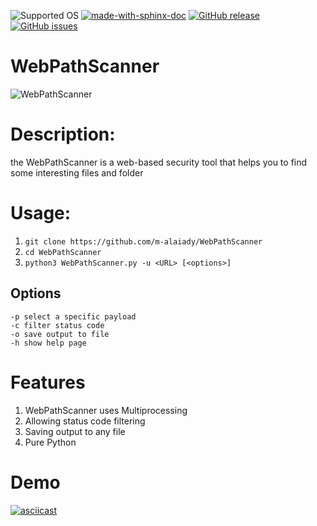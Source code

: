![Supported OS](https://img.shields.io/badge/Supported%20OS-Linux-yellow.svg)
[![made-with-sphinx-doc](https://img.shields.io/badge/Made%20with-python-1f425f.svg)](https://www.python.org/)
[![GitHub release](https://img.shields.io/github/v/release/m-alaiady/WebPathScanner.svg)](https://GitHub.com/m-alaiady/WebPathScanner/releases)
[![GitHub issues](https://img.shields.io/github/issues/m-alaiady/WebPathScanner.svg)](https://GitHub.com/m-alaiady/WebPathScanner/issues/)

                                                       
# **WebPathScanner**          

![WebPathScanner](https://user-images.githubusercontent.com/84629651/131908917-27ec946a-2a39-47f1-bd72-36ab35582696.png)
       
                          
# Description:
  the WebPathScanner is a web-based security tool that helps you to find some interesting files and folder
  
# Usage:
  1.  ``` git clone https://github.com/m-alaiady/WebPathScanner ```
  2.  ``` cd WebPathScanner ```
  3.  ``` python3 WebPathScanner.py -u <URL> [<options>] ```
  
  ## Options
  ```
  -p select a specific payload
  -c filter status code
  -o save output to file
  -h show help page
  ```
# Features
1. WebPathScanner uses Multiprocessing
2. Allowing status code filtering
3. Saving output to any file
4. Pure Python
# Demo
[![asciicast](https://asciinema.org/a/qApEBaU8PpN0ZWapuMtUZsQ8n.svg)](https://asciinema.org/a/qApEBaU8PpN0ZWapuMtUZsQ8n)

